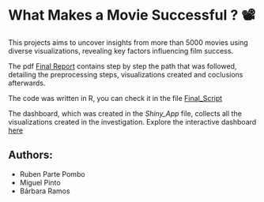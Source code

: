 # What Makes a Movie Successful ? 📽️
This projects aims to uncover insights from more than 5000 movies using diverse visualizations, revealing key factors influencing film success. 

The pdf [Final Report](Final_report.pdf) contains step by step the path that was followed, detailing the preprocessing steps, visualizations created and coclusions afterwards.

The code was written in R, you can check it in the file [Final_Script](Final_Script.R)


The dashboard, which was created in the *Shiny_App* file, collects all the visualizations created in the investigation.
Explore the interactive dashboard [here](https://rubenpartepombo.shinyapps.io/final_project/)


## Authors:
- Ruben Parte Pombo 
- Miguel Pinto 
- Bárbara Ramos
